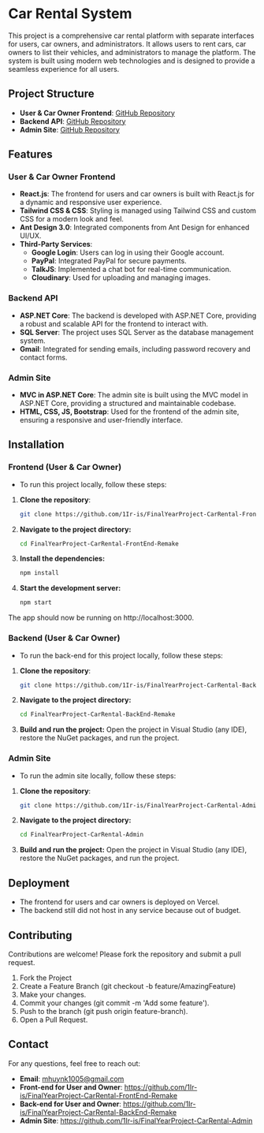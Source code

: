 # Car Rental System

This project is a comprehensive car rental platform with separate interfaces for users, car owners, and administrators. It allows users to rent cars, car owners to list their vehicles, and administrators to manage the platform. The system is built using modern web technologies and is designed to provide a seamless experience for all users.

## Project Structure

- **User & Car Owner Frontend**: [GitHub Repository](https://github.com/1Ir-is/FinalYearProject-CarRental-FrontEnd-Remake)
- **Backend API**: [GitHub Repository](https://github.com/1Ir-is/FinalYearProject-CarRental-BackEnd-Remake)
- **Admin Site**: [GitHub Repository](https://github.com/1Ir-is/FinalYearProject-CarRental-Admin)

## Features

### User & Car Owner Frontend

- **React.js**: The frontend for users and car owners is built with React.js for a dynamic and responsive user experience.
- **Tailwind CSS & CSS**: Styling is managed using Tailwind CSS and custom CSS for a modern look and feel.
- **Ant Design 3.0**: Integrated components from Ant Design for enhanced UI/UX.
- **Third-Party Services**:
  - **Google Login**: Users can log in using their Google account.
  - **PayPal**: Integrated PayPal for secure payments.
  - **TalkJS**: Implemented a chat bot for real-time communication.
  - **Cloudinary**: Used for uploading and managing images.

### Backend API

- **ASP.NET Core**: The backend is developed with ASP.NET Core, providing a robust and scalable API for the frontend to interact with.
- **SQL Server**: The project uses SQL Server as the database management system.
- **Gmail**: Integrated for sending emails, including password recovery and contact forms.

### Admin Site

- **MVC in ASP.NET Core**: The admin site is built using the MVC model in ASP.NET Core, providing a structured and maintainable codebase.
- **HTML, CSS, JS, Bootstrap**: Used for the frontend of the admin site, ensuring a responsive and user-friendly interface.

## Installation

### Frontend (User & Car Owner)
- To run this project locally, follow these steps:
1. **Clone the repository**:
   ```bash
   git clone https://github.com/1Ir-is/FinalYearProject-CarRental-FrontEnd-Remake.git
   
2. **Navigate to the project directory:**
   ```bash
   cd FinalYearProject-CarRental-FrontEnd-Remake
   
3. **Install the dependencies:**
   ```bash
   npm install

4. **Start the development server:**
   ```bash
   npm start
The app should now be running on http://localhost:3000.

### Backend (User & Car Owner)

- To run the back-end for this project locally, follow these steps:
1. **Clone the repository**:
   ```bash
   git clone https://github.com/1Ir-is/FinalYearProject-CarRental-BackEnd-Remake.git

2. **Navigate to the project directory:**
   ```bash
   cd FinalYearProject-CarRental-BackEnd-Remake

3. **Build and run the project:**
   Open the project in Visual Studio (any IDE), restore the NuGet packages, and run the project.
   
### Admin Site
- To run the admin site locally, follow these steps:
1. **Clone the repository**:
   ```bash
   git clone https://github.com/1Ir-is/FinalYearProject-CarRental-Admin.git

2. **Navigate to the project directory:**
   ```bash
   cd FinalYearProject-CarRental-Admin

3. **Build and run the project:**
   Open the project in Visual Studio (any IDE), restore the NuGet packages, and run the project.
   
## Deployment
- The frontend for users and car owners is deployed on Vercel.
- The backend still did not host in any service because out of budget.

## Contributing
Contributions are welcome! Please fork the repository and submit a pull request.
1. Fork the Project
2. Create a Feature Branch (git checkout -b feature/AmazingFeature)
3. Make your changes.
4. Commit your changes (git commit -m 'Add some feature').
5. Push to the branch (git push origin feature-branch).
6. Open a Pull Request.

## Contact
For any questions, feel free to reach out:
- **Email**: mhuynk1005@gmail.com
- **Front-end for User and Owner**: https://github.com/1Ir-is/FinalYearProject-CarRental-FrontEnd-Remake
- **Back-end for User and Owner**: https://github.com/1Ir-is/FinalYearProject-CarRental-BackEnd-Remake
- **Admin Site**: https://github.com/1Ir-is/FinalYearProject-CarRental-Admin
   
